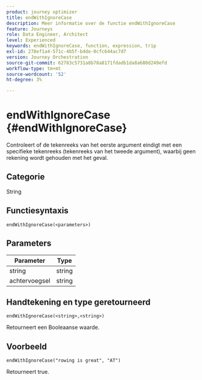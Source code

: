 ```yaml
---
product: journey optimizer
title: endWithIgnoreCase
description: Meer informatie over de functie endWithIgnoreCase
feature: Journeys
role: Data Engineer, Architect
level: Experienced
keywords: endWithIgnoreCase, function, expression, trip
exl-id: 278ef1a4-571c-4b5f-b4de-0cfc644ac7d7
version: Journey Orchestration
source-git-commit: 62783c5731a8b78a8171fdadb1da8a680d249efd
workflow-type: tm+mt
source-wordcount: '52'
ht-degree: 3%

---
```


# endWithIgnoreCase {#endWithIgnoreCase}

Controleert of de tekenreeks van het eerste argument eindigt met een specifieke tekenreeks (tekenreeks van het tweede argument), waarbij geen rekening wordt gehouden met het geval.

## Categorie

String

## Functiesyntaxis

`endWithIgnoreCase(<parameters>)`

## Parameters

| Parameter | Type |
|-----------|------------------|
| string | string |
| achtervoegsel | string |

## Handtekening en type geretourneerd

`endWithIgnoreCase(<string>,<string>)`

Retourneert een Booleaanse waarde.

## Voorbeeld

`endWithIgnoreCase("rowing is great", "AT")`

Retourneert true.
